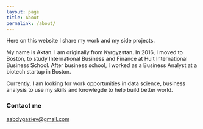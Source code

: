 ```yaml
---
layout: page
title: About
permalink: /about/
---
```


Here on this website I share my work and my side projects.

My name is Aktan. I am originally from Kyrgyzstan. In 2016, I moved to Boston, to study International Business and Finance at Hult International Business School. After business school, I worked as a Business Analyst at a biotech startup in Boston.

Currently, I am looking for work opportunities in data science, business analysis to use my skills and knowlegde to help build better world.




### Contact me

[aabdygaziev@gmail.com](mailto:aabdygaziev@gmail.com)